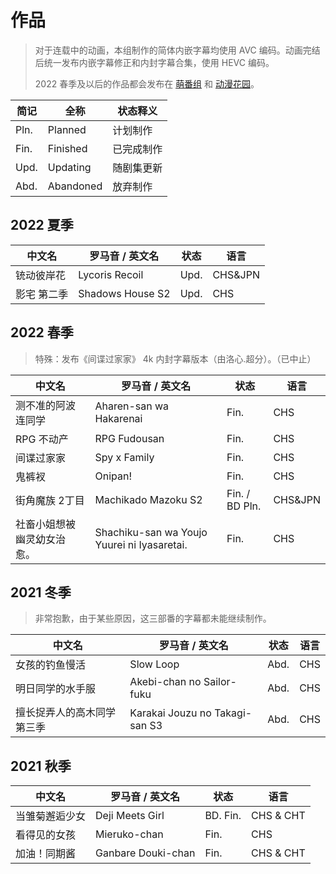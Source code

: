 # 作品

> 对于连载中的动画，本组制作的简体内嵌字幕均使用 AVC 编码。动画完结后统一发布内嵌字幕修正和内封字幕合集，使用 HEVC 编码。
>
> 2022 春季及以后的作品都会发布在 [萌番组](https://bangumi.moe/tag/61be18a62525b00007a3d27b) 和 [动漫花园](https://share.dmhy.org/topics/list/team_id/813)。

| 简记 | 全称 | 状态释义 |
| ---- | ---- | -------- |
| Pln. | Planned | 计划制作 |
| Fin. | Finished | 已完成制作 |
| Upd. | Updating | 随剧集更新 |
| Abd. | Abandoned | 放弃制作 |

## 2022 夏季

| 中文名 | 罗马音 / 英文名 | 状态 | 语言 |
| ------ | --------------- | ---- | ---- |
| 铳动彼岸花 | Lycoris Recoil | Upd. | CHS&JPN |
| 影宅 第二季 | Shadows House S2 | Upd. | CHS |

## 2022 春季

> 特殊：发布《间谍过家家》 4k 内封字幕版本（由洛心.超分）。（已中止）

| 中文名 | 罗马音 / 英文名 | 状态 | 语言 |
| ------ | --------------- | ---- | ---- |
| 测不准的阿波连同学 | Aharen-san wa Hakarenai | Fin. | CHS |
| RPG 不动产 | RPG Fudousan | Fin. | CHS |
| 间谍过家家 | Spy x Family | Fin. | CHS |
| 鬼裤衩 | Onipan! | Fin. | CHS |
| 街角魔族 2丁目 | Machikado Mazoku S2 | Fin. / BD Pln. | CHS&JPN |
| 社畜小姐想被幽灵幼女治愈。 | Shachiku-san wa Youjo Yuurei ni Iyasaretai. | Fin. | CHS |

## 2021 冬季

> 非常抱歉，由于某些原因，这三部番的字幕都未能继续制作。

| 中文名 | 罗马音 / 英文名 | 状态 | 语言 |
| ------ | --------------- | ---- | ---- |
| 女孩的钓鱼慢活 | Slow Loop | Abd. | CHS |
| 明日同学的水手服 | Akebi-chan no Sailor-fuku | Abd. | CHS |
| 擅长捉弄人的高木同学 第三季 | Karakai Jouzu no Takagi-san S3 | Abd. | CHS |

## 2021 秋季

| 中文名 | 罗马音 / 英文名 | 状态 | 语言 |
| ------ | --------------- | ---- | ---- |
| 当雏菊邂逅少女 | Deji Meets Girl | BD. Fin. | CHS & CHT |
| 看得见的女孩 | Mieruko-chan | Fin. | CHS |
| 加油！同期酱 | Ganbare Douki-chan | Fin. | CHS & CHT |
